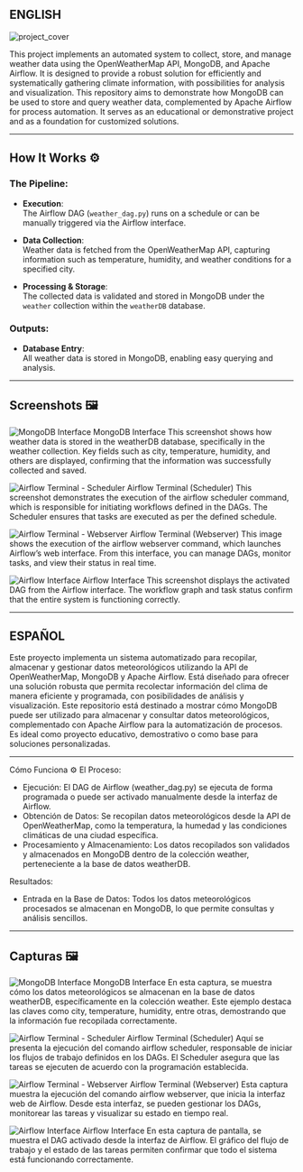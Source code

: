 ## **ENGLISH**

![project_cover](images/project_cover.jpg)

This project implements an automated system to collect, store, and manage weather data using the OpenWeatherMap API, MongoDB, and Apache Airflow. It is designed to provide a robust solution for efficiently and systematically gathering climate information, with possibilities for analysis and visualization.
This repository aims to demonstrate how MongoDB can be used to store and query weather data, complemented by Apache Airflow for process automation. It serves as an educational or demonstrative project and as a foundation for customized solutions.

---

## **How It Works ⚙️**

### **The Pipeline:**
- **Execution**:  
   The Airflow DAG (`weather_dag.py`) runs on a schedule or can be manually triggered via the Airflow interface.

- **Data Collection**:  
   Weather data is fetched from the OpenWeatherMap API, capturing information such as temperature, humidity, and weather conditions for a specified city.

- **Processing & Storage**:  
   The collected data is validated and stored in MongoDB under the `weather` collection within the `weatherDB` database.

### **Outputs:**
- **Database Entry**:  
   All weather data is stored in MongoDB, enabling easy querying and analysis.

---

## **Screenshots 🖼** 

![MongoDB Interface](images/screenshots/mongoDB_interface.png)
MongoDB Interface
This screenshot shows how weather data is stored in the weatherDB database, specifically in the weather collection. Key fields such as city, temperature, humidity, and others are displayed, confirming that the information was successfully collected and saved.

![Airflow Terminal - Scheduler](images/screenshots/airflow_terminal_1.png)
Airflow Terminal (Scheduler)
This screenshot demonstrates the execution of the airflow scheduler command, which is responsible for initiating workflows defined in the DAGs. The Scheduler ensures that tasks are executed as per the defined schedule.

![Airflow Terminal - Webserver](images/screenshots/airflow_terminal_2.png)
Airflow Terminal (Webserver)
This image shows the execution of the airflow webserver command, which launches Airflow’s web interface. From this interface, you can manage DAGs, monitor tasks, and view their status in real time.

![Airflow Interface](images/screenshots/airflow_interface.png)
Airflow Interface
This screenshot displays the activated DAG from the Airflow interface. The workflow graph and task status confirm that the entire system is functioning correctly.

---
## **ESPAÑOL**

Este proyecto implementa un sistema automatizado para recopilar, almacenar y gestionar datos meteorológicos utilizando la API de OpenWeatherMap, MongoDB y Apache Airflow. Está diseñado para ofrecer una solución robusta que permita recolectar información del clima de manera eficiente y programada, con posibilidades de análisis y visualización.
Este repositorio está destinado a mostrar cómo MongoDB puede ser utilizado para almacenar y consultar datos meteorológicos, complementado con Apache Airflow para la automatización de procesos. Es ideal como proyecto educativo, demostrativo o como base para soluciones personalizadas.

---

Cómo Funciona ⚙️
El Proceso:
- Ejecución:
El DAG de Airflow (weather_dag.py) se ejecuta de forma programada o puede ser activado manualmente desde la interfaz de Airflow.
- Obtención de Datos:
Se recopilan datos meteorológicos desde la API de OpenWeatherMap, como la temperatura, la humedad y las condiciones climáticas de una ciudad específica.
- Procesamiento y Almacenamiento:
Los datos recopilados son validados y almacenados en MongoDB dentro de la colección weather, perteneciente a la base de datos weatherDB.

Resultados:
- Entrada en la Base de Datos:
Todos los datos meteorológicos procesados se almacenan en MongoDB, lo que permite consultas y análisis sencillos.

---

## **Capturas 🖼** 

![MongoDB Interface](images/screenshots/mongoDB_interface.png)
MongoDB Interface
En esta captura, se muestra cómo los datos meteorológicos se almacenan en la base de datos weatherDB, específicamente en la colección weather. Este ejemplo destaca las claves como city, temperature, humidity, entre otras, demostrando que la información fue recopilada correctamente.

![Airflow Terminal - Scheduler](images/screenshots/airflow_terminal_1.png)
Airflow Terminal (Scheduler)
Aquí se presenta la ejecución del comando airflow scheduler, responsable de iniciar los flujos de trabajo definidos en los DAGs. El Scheduler asegura que las tareas se ejecuten de acuerdo con la programación establecida.

![Airflow Terminal - Webserver](images/screenshots/airflow_terminal_2.png)
Airflow Terminal (Webserver)
Esta captura muestra la ejecución del comando airflow webserver, que inicia la interfaz web de Airflow. Desde esta interfaz, se pueden gestionar los DAGs, monitorear las tareas y visualizar su estado en tiempo real.

![Airflow Interface](images/screenshots/airflow_interface.png)
Airflow Interface
En esta captura de pantalla, se muestra el DAG activado desde la interfaz de Airflow. El gráfico del flujo de trabajo y el estado de las tareas permiten confirmar que todo el sistema está funcionando correctamente.
